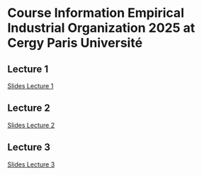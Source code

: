 # Course Information Empirical Industrial Organization 2025 at Cergy Paris Université

## Lecture 1

[Slides Lecture 1](chapter1.pdf)

## Lecture 2

[Slides Lecture 2](chapter2.pdf)

## Lecture 3

[Slides Lecture 3](chapter3.pdf)
